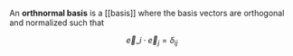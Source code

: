 An **orthnormal basis** is a [[basis]] where the basis vectors are orthogonal and normalized such that

$$
\vec{e}\_i \cdot \vec{e}_j = \delta_{ij}
$$